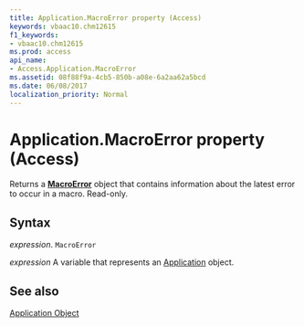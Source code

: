 ```yaml
---
title: Application.MacroError property (Access)
keywords: vbaac10.chm12615
f1_keywords:
- vbaac10.chm12615
ms.prod: access
api_name:
- Access.Application.MacroError
ms.assetid: 08f88f9a-4cb5-850b-a08e-6a2aa62a5bcd
ms.date: 06/08/2017
localization_priority: Normal
---
```



# Application.MacroError property (Access)

Returns a  **[MacroError](Access.MacroError.md)** object that contains information about the latest error to occur in a macro. Read-only.


## Syntax

_expression_. `MacroError`

_expression_ A variable that represents an [Application](Access.Application.md) object.


## See also


[Application Object](Access.Application.md)

